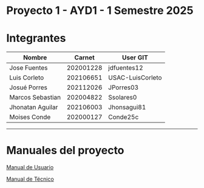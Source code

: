 # Proyecto 1 - AYD1 - 1 Semestre 2025

# Integrantes

| Nombre           | Carnet    | User GIT         |
| ---------------- | --------- | ---------------- |
| Jose Fuentes     | 202001228 | jdfuentes12      |
| Luis Corleto     | 202106651 | USAC-LuisCorleto |
| Josué Porres     | 202112026 | JPorres03        |
| Marcos Sebastian | 202004822 | Ssolares0        |
| Jhonatan Aguilar | 202106003 | Jhonsagui81      |
| Moises Conde     | 202000127 | Conde25c         |

---

# Manuales del proyecto

[Manual de Usuario](./docs/manuales/manual_usuario.md)

[Manual de Técnico](./docs/manuales/manual_tecnico.md)
